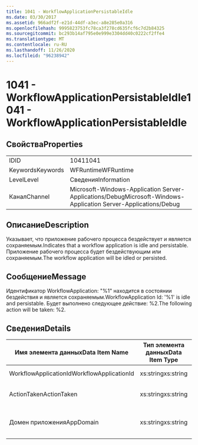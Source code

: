 ```yaml
---
title: 1041 - WorkflowApplicationPersistableIdle
ms.date: 03/30/2017
ms.assetid: 966adf2f-e21d-44df-a3ec-a8e285e0a316
ms.openlocfilehash: 9995823753fc78ca3f278cd635fcf6c7d2b84325
ms.sourcegitcommit: bc293b14af795e0e999e3304dd40c0222cf2ffe4
ms.translationtype: MT
ms.contentlocale: ru-RU
ms.lasthandoff: 11/26/2020
ms.locfileid: "96238942"
---
```

# <a name="1041---workflowapplicationpersistableidle"></a><span data-ttu-id="337fb-102">1041 - WorkflowApplicationPersistableIdle</span><span class="sxs-lookup"><span data-stu-id="337fb-102">1041 - WorkflowApplicationPersistableIdle</span></span>

## <a name="properties"></a><span data-ttu-id="337fb-103">Свойства</span><span class="sxs-lookup"><span data-stu-id="337fb-103">Properties</span></span>  
  
|||  
|-|-|  
|<span data-ttu-id="337fb-104">ID</span><span class="sxs-lookup"><span data-stu-id="337fb-104">ID</span></span>|<span data-ttu-id="337fb-105">1041</span><span class="sxs-lookup"><span data-stu-id="337fb-105">1041</span></span>|  
|<span data-ttu-id="337fb-106">Keywords</span><span class="sxs-lookup"><span data-stu-id="337fb-106">Keywords</span></span>|<span data-ttu-id="337fb-107">WFRuntime</span><span class="sxs-lookup"><span data-stu-id="337fb-107">WFRuntime</span></span>|  
|<span data-ttu-id="337fb-108">Level</span><span class="sxs-lookup"><span data-stu-id="337fb-108">Level</span></span>|<span data-ttu-id="337fb-109">Сведения</span><span class="sxs-lookup"><span data-stu-id="337fb-109">Information</span></span>|  
|<span data-ttu-id="337fb-110">Канал</span><span class="sxs-lookup"><span data-stu-id="337fb-110">Channel</span></span>|<span data-ttu-id="337fb-111">Microsoft-Windows-Application Server-Applications/Debug</span><span class="sxs-lookup"><span data-stu-id="337fb-111">Microsoft-Windows-Application Server-Applications/Debug</span></span>|  
  
## <a name="description"></a><span data-ttu-id="337fb-112">Описание</span><span class="sxs-lookup"><span data-stu-id="337fb-112">Description</span></span>  

 <span data-ttu-id="337fb-113">Указывает, что приложение рабочего процесса бездействует и является сохраняемым.</span><span class="sxs-lookup"><span data-stu-id="337fb-113">Indicates that a workflow application is idle and persistable.</span></span> <span data-ttu-id="337fb-114">Приложение рабочего процесса будет бездействующим или сохраняемым.</span><span class="sxs-lookup"><span data-stu-id="337fb-114">The workflow application will be idled or persisted.</span></span>  
  
## <a name="message"></a><span data-ttu-id="337fb-115">Сообщение</span><span class="sxs-lookup"><span data-stu-id="337fb-115">Message</span></span>  

 <span data-ttu-id="337fb-116">Идентификатор WorkflowApplication: "%1" находится в состоянии бездействия и является сохраняемым.</span><span class="sxs-lookup"><span data-stu-id="337fb-116">WorkflowApplication Id: '%1' is idle and persistable.</span></span>  <span data-ttu-id="337fb-117">Будет выполнено следующее действие: %2.</span><span class="sxs-lookup"><span data-stu-id="337fb-117">The following action will be taken: %2.</span></span>  
  
## <a name="details"></a><span data-ttu-id="337fb-118">Сведения</span><span class="sxs-lookup"><span data-stu-id="337fb-118">Details</span></span>  
  
|<span data-ttu-id="337fb-119">Имя элемента данных</span><span class="sxs-lookup"><span data-stu-id="337fb-119">Data Item Name</span></span>|<span data-ttu-id="337fb-120">Тип элемента данных</span><span class="sxs-lookup"><span data-stu-id="337fb-120">Data Item Type</span></span>|<span data-ttu-id="337fb-121">Описание</span><span class="sxs-lookup"><span data-stu-id="337fb-121">Description</span></span>|  
|--------------------|--------------------|-----------------|  
|<span data-ttu-id="337fb-122">WorkflowApplicationId</span><span class="sxs-lookup"><span data-stu-id="337fb-122">WorkflowApplicationId</span></span>|<span data-ttu-id="337fb-123">xs:string</span><span class="sxs-lookup"><span data-stu-id="337fb-123">xs:string</span></span>|<span data-ttu-id="337fb-124">Идентификатор приложения рабочего процесса</span><span class="sxs-lookup"><span data-stu-id="337fb-124">The workflow application id</span></span>|  
|<span data-ttu-id="337fb-125">ActionTaken</span><span class="sxs-lookup"><span data-stu-id="337fb-125">ActionTaken</span></span>|<span data-ttu-id="337fb-126">xs:string</span><span class="sxs-lookup"><span data-stu-id="337fb-126">xs:string</span></span>|<span data-ttu-id="337fb-127">Действие, которое будет выполняться в приложении рабочего процесса.</span><span class="sxs-lookup"><span data-stu-id="337fb-127">The action that will be taken on the workflow application.</span></span>|  
|<span data-ttu-id="337fb-128">Домен приложения</span><span class="sxs-lookup"><span data-stu-id="337fb-128">AppDomain</span></span>|<span data-ttu-id="337fb-129">xs:string</span><span class="sxs-lookup"><span data-stu-id="337fb-129">xs:string</span></span>|<span data-ttu-id="337fb-130">Строка, возвращаемая AppDomain.CurrentDomain.FriendlyName.</span><span class="sxs-lookup"><span data-stu-id="337fb-130">The string returned by AppDomain.CurrentDomain.FriendlyName.</span></span>|
